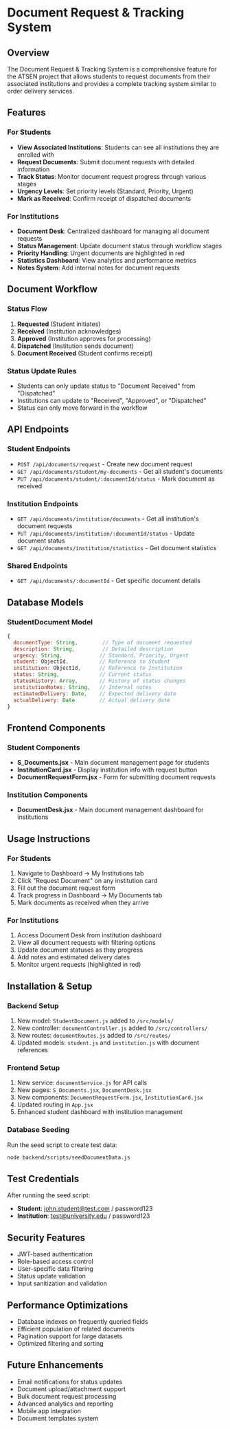 # Document Request & Tracking System

## Overview

The Document Request & Tracking System is a comprehensive feature for the ATSEN project that allows students to request documents from their associated institutions and provides a complete tracking system similar to order delivery services.

## Features

### For Students
- **View Associated Institutions**: Students can see all institutions they are enrolled with
- **Request Documents**: Submit document requests with detailed information
- **Track Status**: Monitor document request progress through various stages
- **Urgency Levels**: Set priority levels (Standard, Priority, Urgent)
- **Mark as Received**: Confirm receipt of dispatched documents

### For Institutions
- **Document Desk**: Centralized dashboard for managing all document requests
- **Status Management**: Update document status through workflow stages
- **Priority Handling**: Urgent documents are highlighted in red
- **Statistics Dashboard**: View analytics and performance metrics
- **Notes System**: Add internal notes for document requests

## Document Workflow

### Status Flow
1. **Requested** (Student initiates)
2. **Received** (Institution acknowledges)
3. **Approved** (Institution approves for processing)
4. **Dispatched** (Institution sends document)
5. **Document Received** (Student confirms receipt)

### Status Update Rules
- Students can only update status to "Document Received" from "Dispatched"
- Institutions can update to "Received", "Approved", or "Dispatched"
- Status can only move forward in the workflow

## API Endpoints

### Student Endpoints
- `POST /api/documents/request` - Create new document request
- `GET /api/documents/student/my-documents` - Get all student's documents
- `PUT /api/documents/student/:documentId/status` - Mark document as received

### Institution Endpoints
- `GET /api/documents/institution/documents` - Get all institution's document requests
- `PUT /api/documents/institution/:documentId/status` - Update document status
- `GET /api/documents/institution/statistics` - Get document statistics

### Shared Endpoints
- `GET /api/documents/:documentId` - Get specific document details

## Database Models

### StudentDocument Model
```javascript
{
  documentType: String,        // Type of document requested
  description: String,         // Detailed description
  urgency: String,            // Standard, Priority, Urgent
  student: ObjectId,          // Reference to Student
  institution: ObjectId,      // Reference to Institution
  status: String,             // Current status
  statusHistory: Array,       // History of status changes
  institutionNotes: String,   // Internal notes
  estimatedDelivery: Date,    // Expected delivery date
  actualDelivery: Date        // Actual delivery date
}
```

## Frontend Components

### Student Components
- **S_Documents.jsx** - Main document management page for students
- **InstitutionCard.jsx** - Display institution info with request button
- **DocumentRequestForm.jsx** - Form for submitting document requests

### Institution Components
- **DocumentDesk.jsx** - Main document management dashboard for institutions

## Usage Instructions

### For Students
1. Navigate to Dashboard → My Institutions tab
2. Click "Request Document" on any institution card
3. Fill out the document request form
4. Track progress in Dashboard → My Documents tab
5. Mark documents as received when they arrive

### For Institutions
1. Access Document Desk from institution dashboard
2. View all document requests with filtering options
3. Update document statuses as they progress
4. Add notes and estimated delivery dates
5. Monitor urgent requests (highlighted in red)

## Installation & Setup

### Backend Setup
1. New model: `StudentDocument.js` added to `/src/models/`
2. New controller: `documentController.js` added to `/src/controllers/`
3. New routes: `documentRoutes.js` added to `/src/routes/`
4. Updated models: `student.js` and `institution.js` with document references

### Frontend Setup
1. New service: `documentService.js` for API calls
2. New pages: `S_Documents.jsx`, `DocumentDesk.jsx`
3. New components: `DocumentRequestForm.jsx`, `InstitutionCard.jsx`
4. Updated routing in `App.jsx`
5. Enhanced student dashboard with institution management

### Database Seeding
Run the seed script to create test data:
```bash
node backend/scripts/seedDocumentData.js
```

## Test Credentials
After running the seed script:
- **Student**: john.student@test.com / password123
- **Institution**: test@university.edu / password123

## Security Features
- JWT-based authentication
- Role-based access control
- User-specific data filtering
- Status update validation
- Input sanitization and validation

## Performance Optimizations
- Database indexes on frequently queried fields
- Efficient population of related documents
- Pagination support for large datasets
- Optimized filtering and sorting

## Future Enhancements
- Email notifications for status updates
- Document upload/attachment support
- Bulk document request processing
- Advanced analytics and reporting
- Mobile app integration
- Document templates system
